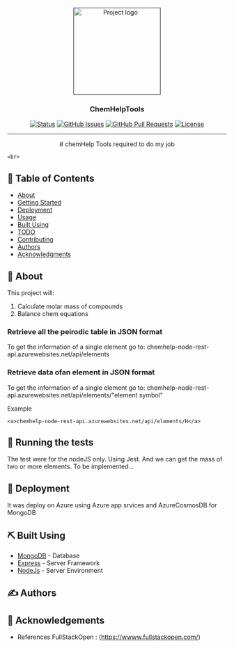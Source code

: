 <p align="center">
  <a href="" rel="noopener">
 <img width=200px height=200px src="https://i.imgur.com/6wj0hh6.jpg" alt="Project logo"></a>
</p>

<h3 align="center">ChemHelpTools</h3>

<div align="center">

[![Status](https://img.shields.io/badge/status-active-success.svg)]()
[![GitHub Issues](https://img.shields.io/github/issues/kylelobo/The-Documentation-Compendium.svg)](https://github.com/kylelobo/The-Documentation-Compendium/issues)
[![GitHub Pull Requests](https://img.shields.io/github/issues-pr/kylelobo/The-Documentation-Compendium.svg)](https://github.com/kylelobo/The-Documentation-Compendium/pulls)
[![License](https://img.shields.io/badge/license-MIT-blue.svg)](/LICENSE)

</div>

---

<p align="center"> # chemHelp
Tools required to do my job



    <br> 
</p>

## 📝 Table of Contents

- [About](#about)
- [Getting Started](#getting_started)
- [Deployment](#deployment)
- [Usage](#usage)
- [Built Using](#built_using)
- [TODO](../TODO.md)
- [Contributing](../CONTRIBUTING.md)
- [Authors](#authors)
- [Acknowledgments](#acknowledgement)

## 🧐 About <a name = "about"></a>


This project will:
 
 1) Calculate molar mass of compounds
 2) Balance chem equations



### Retrieve all the peirodic table in JSON format

To get the information of a single element go to:
<a>chemhelp-node-rest-api.azurewebsites.net/api/elements</a>

### Retrieve data ofan element in JSON format

To get the information of a single element go to:
<a>chemhelp-node-rest-api.azurewebsites.net/api/elements/</a>"element symbol"

Example

```
<a>chemhelp-node-rest-api.azurewebsites.net/api/elements/H</a>
```

## 🔧 Running the tests <a name = "tests"></a>

The test were for the nodeJS only. Using Jest. And we can get the mass of two or more elements. To be implemented...
## 🚀 Deployment <a name = "deployment"></a>

It was deploy on Azure using Azure app srvices and AzureCosmosDB for MongoDB

## ⛏️ Built Using <a name = "built_using"></a>

- [MongoDB](https://www.mongodb.com/) - Database
- [Express](https://expressjs.com/) - Server Framework
- [NodeJs](https://nodejs.org/en/) - Server Environment

## ✍️ Authors <a name = "authors"></a>


## 🎉 Acknowledgements <a name = "acknowledgement"></a>

- References FullStackOpen : (https://wwww.fullstackopen.com/)